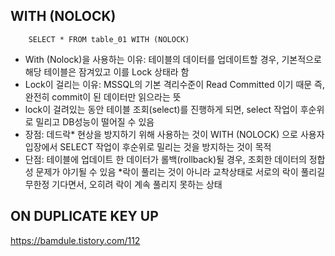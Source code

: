 ## WITH (NOLOCK)
```
    SELECT * FROM table_01 WITH (NOLOCK)
```
- With (Nolock)을 사용하는 이유: 테이블의 데이터를 업데이트할 경우, 기본적으로 해당 테이블은 잠겨있고 이를 Lock 상태라 함
- Lock이 걸리는 이유: MSSQL의 기본 격리수준이 Read Committed 이기 때문 즉, 완전히 commit이 된 데이터만 읽으라는 뜻
- lock이 걸려있는 동안 테이블 조회(select)를 진행하게 되면, select 작업이 후순위로 밀리고 DB성능이 떨어질 수 있음
- 장점: 데드락* 현상을 방지하기 위해 사용하는 것이 WITH (NOLOCK) 으로 사용자 입장에서 SELECT 작업이 후순위로 밀리는 것을 방지하는 것이 목적
- 단점: 테이블에 업데이트 한 데이터가 롤백(rollback)될 경우, 조회한 데이터의 정합성 문제가 야기될 수 있음
*락이 풀리는 것이 아니라 교착상태로 서로의 락이 풀리길 무한정 기다면서, 오히려 락이 계속 풀리지 못하는 상태


## ON DUPLICATE KEY UP
https://bamdule.tistory.com/112
